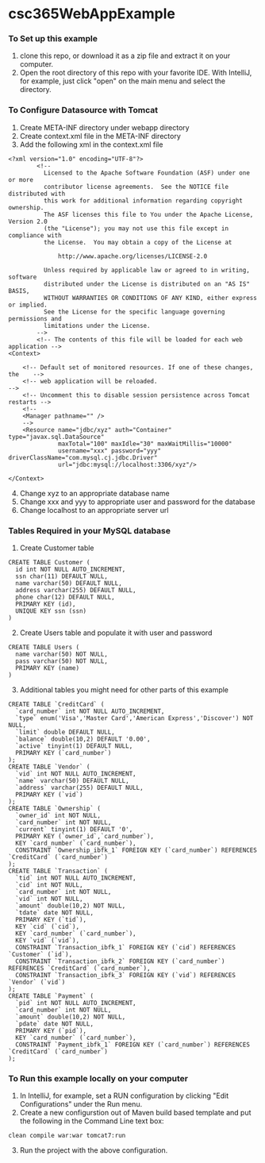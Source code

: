 # csc365WebAppExample

### To Set up this example
1. clone this repo, or download it as a zip file and extract it on your computer.
2. Open the root directory of this repo with your favorite IDE. With IntelliJ, for example, just click "open" on the main menu and select the directory.

### To Configure Datasource with Tomcat
1. Create META-INF directory under webapp directory
2. Create context.xml file in the META-INF directory
3. Add the following xml in the context.xml file
```
<?xml version="1.0" encoding="UTF-8"?>
        <!--
          Licensed to the Apache Software Foundation (ASF) under one or more
          contributor license agreements.  See the NOTICE file distributed with
          this work for additional information regarding copyright ownership.
          The ASF licenses this file to You under the Apache License, Version 2.0
          (the "License"); you may not use this file except in compliance with
          the License.  You may obtain a copy of the License at

              http://www.apache.org/licenses/LICENSE-2.0

          Unless required by applicable law or agreed to in writing, software
          distributed under the License is distributed on an "AS IS" BASIS,
          WITHOUT WARRANTIES OR CONDITIONS OF ANY KIND, either express or implied.
          See the License for the specific language governing permissions and
          limitations under the License.
        -->
        <!-- The contents of this file will be loaded for each web application -->
<Context>

    <!-- Default set of monitored resources. If one of these changes, the    -->
    <!-- web application will be reloaded.                                   -->
    <!-- Uncomment this to disable session persistence across Tomcat restarts -->
    <!--
    <Manager pathname="" />
    -->
    <Resource name="jdbc/xyz" auth="Container" type="javax.sql.DataSource"
              maxTotal="100" maxIdle="30" maxWaitMillis="10000"
              username="xxx" password="yyy" driverClassName="com.mysql.cj.jdbc.Driver"
              url="jdbc:mysql://localhost:3306/xyz"/>

</Context>
```
4. Change xyz to an appropriate database name
5. Change xxx and yyy to appropriate user and password for the database
6. Change localhost to an appropriate server url

### Tables Required in your MySQL database ###
1. Create Customer table
```
CREATE TABLE Customer (
  id int NOT NULL AUTO_INCREMENT,
  ssn char(11) DEFAULT NULL,
  name varchar(50) DEFAULT NULL,
  address varchar(255) DEFAULT NULL,
  phone char(12) DEFAULT NULL,
  PRIMARY KEY (id),
  UNIQUE KEY ssn (ssn)
)
```
2. Create Users table and populate it with user and password
```
CREATE TABLE Users (
  name varchar(50) NOT NULL,
  pass varchar(50) NOT NULL,
  PRIMARY KEY (name)
)
```
3. Additional tables you might need for other parts of this example
```
CREATE TABLE `CreditCard` (
  `card_number` int NOT NULL AUTO_INCREMENT,
  `type` enum('Visa','Master Card','American Express','Discover') NOT NULL,
  `limit` double DEFAULT NULL,
  `balance` double(10,2) DEFAULT '0.00',
  `active` tinyint(1) DEFAULT NULL,
  PRIMARY KEY (`card_number`)
);
CREATE TABLE `Vendor` (
  `vid` int NOT NULL AUTO_INCREMENT,
  `name` varchar(50) DEFAULT NULL,
  `address` varchar(255) DEFAULT NULL,
  PRIMARY KEY (`vid`)
);
CREATE TABLE `Ownership` (
  `owner_id` int NOT NULL,
  `card_number` int NOT NULL,
  `current` tinyint(1) DEFAULT '0',
  PRIMARY KEY (`owner_id`,`card_number`),
  KEY `card_number` (`card_number`),
  CONSTRAINT `Ownership_ibfk_1` FOREIGN KEY (`card_number`) REFERENCES `CreditCard` (`card_number`)
);
CREATE TABLE `Transaction` (
  `tid` int NOT NULL AUTO_INCREMENT,
  `cid` int NOT NULL,
  `card_number` int NOT NULL,
  `vid` int NOT NULL,
  `amount` double(10,2) NOT NULL,
  `tdate` date NOT NULL,
  PRIMARY KEY (`tid`),
  KEY `cid` (`cid`),
  KEY `card_number` (`card_number`),
  KEY `vid` (`vid`),
  CONSTRAINT `Transaction_ibfk_1` FOREIGN KEY (`cid`) REFERENCES `Customer` (`id`),
  CONSTRAINT `Transaction_ibfk_2` FOREIGN KEY (`card_number`) REFERENCES `CreditCard` (`card_number`),
  CONSTRAINT `Transaction_ibfk_3` FOREIGN KEY (`vid`) REFERENCES `Vendor` (`vid`)
);
CREATE TABLE `Payment` (
  `pid` int NOT NULL AUTO_INCREMENT,
  `card_number` int NOT NULL,
  `amount` double(10,2) NOT NULL,
  `pdate` date NOT NULL,
  PRIMARY KEY (`pid`),
  KEY `card_number` (`card_number`),
  CONSTRAINT `Payment_ibfk_1` FOREIGN KEY (`card_number`) REFERENCES `CreditCard` (`card_number`)
);
```
### To Run this example locally on your computer
1. In IntelliJ, for example, set a RUN configuration by clicking "Edit Configurations" under the Run menu.
2. Create a new configurstion out of Maven build based template and put the following in the Command Line text box:
```
clean compile war:war tomcat7:run
``` 
3. Run the project with the above configuration.
